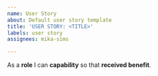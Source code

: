 ```yaml
---
name: User Story
about: Default user story template
title: 'USER STORY: <TITLE>'
labels: user story
assignees: mika-sims

---
```


As a **role** I can **capability** so that **received benefit**.
